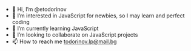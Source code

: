 - 👋 Hi, I’m @etodorinov
- 👀 I’m interested in JavaScript for newbies, so I may learn and perfect coding 
- 🌱 I’m currently learning JavaScript
- 💞️ I’m looking to collaborate on JavaScript projects
- 📫 How to reach me todorinov.lp@mail.bg

<!---
etodorinov/etodorinov is a ✨ special ✨ repository because its `README.md` (this file) appears on your GitHub profile.
You can click the Preview link to take a look at your changes.
--->
